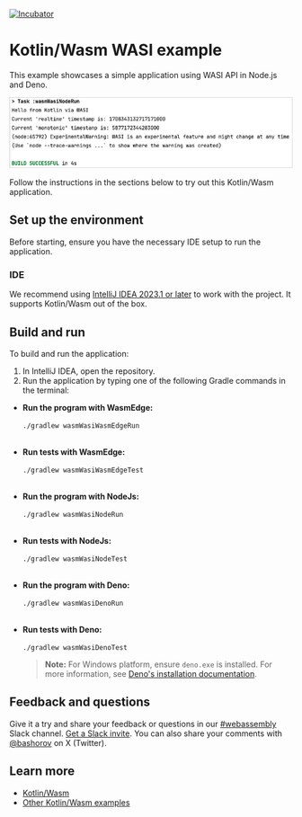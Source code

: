 [![Incubator](https://jb.gg/badges/incubator-plastic.svg)](https://github.com/JetBrains#jetbrains-on-github)

# Kotlin/Wasm WASI example

This example showcases a simple application using WASI API in Node.js and Deno.

![](screenshots/wasi-output.png)

Follow the instructions in the sections below to try out this Kotlin/Wasm application.

## Set up the environment

Before starting, ensure you have the necessary IDE setup to run the application.

### IDE

We recommend using [IntelliJ IDEA 2023.1 or later](https://www.jetbrains.com/idea/) to work with the project.
It supports Kotlin/Wasm out of the box.

## Build and run

To build and run the application:

1. In IntelliJ IDEA, open the repository.
2. Run the application by typing one of the following Gradle commands in the terminal:

* **Run the program with WasmEdge:**

  `./gradlew wasmWasiWasmEdgeRun`
  <br>&nbsp;<br>

* **Run tests with WasmEdge:**

  `./gradlew wasmWasiWasmEdgeTest`
  <br>&nbsp;<br>

* **Run the program with NodeJs:**

  `./gradlew wasmWasiNodeRun` 
  <br>&nbsp;<br>

* **Run tests with NodeJs:**

  `./gradlew wasmWasiNodeTest`
  <br>&nbsp;<br>

* **Run the program with Deno:**

  `./gradlew wasmWasiDenoRun`
  <br>&nbsp;<br>

* **Run tests with Deno:**

  `./gradlew wasmWasiDenoTest`

  > **Note:**
  > For Windows platform, ensure `deno.exe` is installed. For more information, 
  > see [Deno's installation documentation](https://docs.deno.com/runtime/manual/getting_started/installation).

## Feedback and questions

Give it a try and share your feedback or questions in our [#webassembly](https://slack-chats.kotlinlang.org/c/webassembly) 
Slack channel. [Get a Slack invite](https://surveys.jetbrains.com/s3/kotlin-slack-sign-up).
You can also share your comments with [@bashorov](https://twitter.com/bashorov) on X (Twitter).

## Learn more

* [Kotlin/Wasm](https://kotl.in/wasm/)
* [Other Kotlin/Wasm examples](https://github.com/Kotlin/kotlin-wasm-examples/tree/main)
